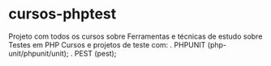 # cursos-phptest
Projeto com todos os cursos sobre Ferramentas e técnicas de estudo sobre Testes em PHP
Cursos e projetos de teste com:
  . PHPUNIT (php-unit/phpunit/unit);
  . PEST (pest);
